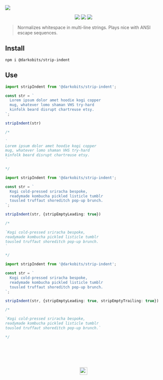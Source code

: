 <a href="#top" id="top">
  <img src="https://user-images.githubusercontent.com/441546/62420419-b7da1700-b646-11e9-9d0d-c7aac9e2146d.png" style="max-width: 100%;">
</a>
<p align="center">
  <a href="https://www.npmjs.com/package/@darkobits/strip-indent.svg?style=flat-square"></a>
  <a href="https://travis-ci.org/darkobits/strip-indent.svg?style=flat-square"></a>
  <a href="https://www.codacy.com/app/darkobits/log"><img src="https://img.shields.io/codacy/coverage/7107d25365a14f5e8fa80b8e4d3fc4ca.svg?style=flat-square"></a>
  <a href="https://david-dm.org/darkobits/strip-indent.svg?style=flat-square"></a>
  <a href="https://github.com/conventional-changelog/standard-version"><img src="https://img.shields.io/badge/conventional%20commits-1.0.0-027dc6.svg?style=flat-square"></a>
  <a href="https://github.com/sindresorhus/xo"><img src="https://img.shields.io/badge/code_style-XO-e271a5.svg?style=flat-square"></a>
</p>

> Normalizes whitespace in multi-line strings. Plays nice with ANSI escape sequences.

## Install

```
npm i @darkobits/strip-indent
```

## Use

```ts
import stripIndent from '@darkobits/strip-indent';

const str = `
  Lorem ipsum dolor amet hoodie kogi copper
  mug, whatever lomo shaman VHS try-hard
  kinfolk beard disrupt chartreuse etsy.
`;

stripIndent(str)

/*

`
Lorem ipsum dolor amet hoodie kogi copper
mug, whatever lomo shaman VHS try-hard
kinfolk beard disrupt chartreuse etsy.
`

*/
```

```ts
import stripIndent from '@darkobits/strip-indent';

const str = `
  Kogi cold-pressed sriracha bespoke,
  readymade kombucha pickled listicle tumblr
  tousled truffaut shoreditch pop-up brunch.
`;

stripIndent(str, {stripEmptyLeading: true})

/*

`Kogi cold-pressed sriracha bespoke,
readymade kombucha pickled listicle tumblr
tousled truffaut shoreditch pop-up brunch.
`

*/
```

```ts
import stripIndent from '@darkobits/strip-indent';

const str = `
  Kogi cold-pressed sriracha bespoke,
  readymade kombucha pickled listicle tumblr
  tousled truffaut shoreditch pop-up brunch.
`;

stripIndent(str, {stripEmptyLeading: true, stripEmptyTrailing: true})

/*

`Kogi cold-pressed sriracha bespoke,
readymade kombucha pickled listicle tumblr
tousled truffaut shoreditch pop-up brunch.`

*/
```

## &nbsp;
<p align="center">
  <br>
  <img width="24" height="24" src="https://cloud.githubusercontent.com/assets/441546/25318539/db2f4cf2-2845-11e7-8e10-ef97d91cd538.png">
</p>

